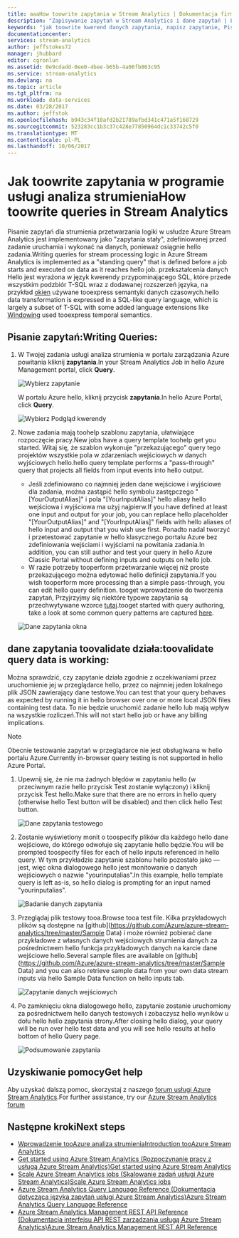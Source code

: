 ```yaml
---
title: aaaHow toowrite zapytania w Stream Analytics | Dokumentacja firmy Microsoft
description: "Zapisywanie zapytań w Stream Analytics i dane zapytań | Learning segmentu ścieżki."
keywords: "jak toowrite kwerend danych zapytania, napisz zapytanie, Pisanie zapytań"
documentationcenter: 
services: stream-analytics
author: jeffstokes72
manager: jhubbard
editor: cgronlun
ms.assetid: 0e9cdadd-0ee0-4bee-b65b-4a06fb863c95
ms.service: stream-analytics
ms.devlang: na
ms.topic: article
ms.tgt_pltfrm: na
ms.workload: data-services
ms.date: 03/28/2017
ms.author: jeffstok
ms.openlocfilehash: b943c34f10afd2b21789afbd341c471a5f168729
ms.sourcegitcommit: 523283cc1b3c37c428e77850964dc1c33742c5f0
ms.translationtype: MT
ms.contentlocale: pl-PL
ms.lasthandoff: 10/06/2017
---
```

# <a name="how-toowrite-queries-in-stream-analytics"></a><span data-ttu-id="10a9c-104">Jak toowrite zapytania w programie usługi analiza strumienia</span><span class="sxs-lookup"><span data-stu-id="10a9c-104">How toowrite queries in Stream Analytics</span></span>
<span data-ttu-id="10a9c-105">Pisanie zapytań dla strumienia przetwarzania logiki w usłudze Azure Stream Analytics jest implementowany jako "zapytania stały", zdefiniowanej przed zadanie uruchamia i wykonać na danych, ponieważ osiągnie hello zadania.</span><span class="sxs-lookup"><span data-stu-id="10a9c-105">Writing queries for stream processing logic in Azure Stream Analytics is implemented as a "standing query" that is defined before a job starts and executed on data as it reaches hello job.</span></span> <span data-ttu-id="10a9c-106">przekształcenia danych Hello jest wyrażona w język kwerendy przypominającego SQL, które przede wszystkim podzbiór T-SQL wraz z dodawanej rozszerzeń języka, na przykład [okien](https://msdn.microsoft.com/library/azure/dn835019.aspx) używane tooexpress semantyki danych czasowych.</span><span class="sxs-lookup"><span data-stu-id="10a9c-106">hello data transformation is expressed in a SQL-like query language, which is largely a subset of T-SQL with some added language extensions like [Windowing](https://msdn.microsoft.com/library/azure/dn835019.aspx) used tooexpress temporal semantics.</span></span>

## <a name="writing-queries"></a><span data-ttu-id="10a9c-107">Pisanie zapytań:</span><span class="sxs-lookup"><span data-stu-id="10a9c-107">Writing Queries:</span></span>
1. <span data-ttu-id="10a9c-108">W Twojej zadania usługi analiza strumienia w portalu zarządzania Azure powitania kliknij **zapytania**.</span><span class="sxs-lookup"><span data-stu-id="10a9c-108">In your Stream Analytics Job in hello Azure Management portal, click **Query**.</span></span>
   
    ![Wybierz zapytanie](./media/stream-analytics-write-queries/1-stream-analytics-write-queries.png)  
   
    <span data-ttu-id="10a9c-110">W portalu Azure hello, kliknij przycisk **zapytania**.</span><span class="sxs-lookup"><span data-stu-id="10a9c-110">In hello Azure Portal, click **Query**.</span></span>
   
    ![Wybierz Podgląd kwerendy](./media/stream-analytics-write-queries/query-preview-portal.png)  
2. <span data-ttu-id="10a9c-112">Nowe zadania mają toohelp szablonu zapytania, ułatwiające rozpoczęcie pracy.</span><span class="sxs-lookup"><span data-stu-id="10a9c-112">New jobs have a query template toohelp get you started.</span></span> <span data-ttu-id="10a9c-113">Witaj się, że szablon wykonuje "przekazującego" query tego projektów wszystkie pola w zdarzeniach wejściowych w danych wyjściowych hello.</span><span class="sxs-lookup"><span data-stu-id="10a9c-113">hello query template performs a "pass-through" query that projects all fields from input events into hello output.</span></span>  
   
   * <span data-ttu-id="10a9c-114">Jeśli zdefiniowano co najmniej jeden dane wejściowe i wyjściowe dla zadania, można zastąpić hello symbolu zastępczego "[YourOutputAlias]" i pola "[YourInputAlias]" hello aliasy hello wejściowa i wyjściowa ma użyj najpierw.</span><span class="sxs-lookup"><span data-stu-id="10a9c-114">If you have defined at least one input and output for your job, you can replace hello placeholder "[YourOutputAlias]" and "[YourInputAlias]" fields with hello aliases of hello input and output that you wish use first.</span></span> <span data-ttu-id="10a9c-115">Ponadto nadal tworzyć i przetestować zapytanie w hello klasycznego portalu Azure bez zdefiniowania wejściami i wyjściami na powitania zadania.</span><span class="sxs-lookup"><span data-stu-id="10a9c-115">In addition, you can still author and test your query in hello Azure Classic Portal without defining inputs and outputs on hello job.</span></span>
   * <span data-ttu-id="10a9c-116">W razie potrzeby tooperform przetwarzanie więcej niż proste przekazującego można edytować hello definicji zapytania.</span><span class="sxs-lookup"><span data-stu-id="10a9c-116">If you wish tooperform more processing than a simple pass-through, you can edit hello query definition.</span></span> <span data-ttu-id="10a9c-117">tooget wprowadzenie do tworzenia zapytań, Przyjrzyjmy się niektóre typowe zapytania są przechwytywane wzorce [tutaj](stream-analytics-stream-analytics-query-patterns.md).</span><span class="sxs-lookup"><span data-stu-id="10a9c-117">tooget started with query authoring, take a look at some common query patterns are captured [here](stream-analytics-stream-analytics-query-patterns.md).</span></span>  
   
   ![Dane zapytania okna](./media/stream-analytics-write-queries/2-stream-analytics-write-queries.png)  

## <a name="toovalidate-query-data-is-working"></a><span data-ttu-id="10a9c-119">dane zapytania toovalidate działa:</span><span class="sxs-lookup"><span data-stu-id="10a9c-119">toovalidate query data is working:</span></span>
<span data-ttu-id="10a9c-120">Można sprawdzić, czy zapytanie działa zgodnie z oczekiwaniami przez uruchomienie jej w przeglądarce hello, przez co najmniej jeden lokalnego plik JSON zawierający dane testowe.</span><span class="sxs-lookup"><span data-stu-id="10a9c-120">You can test that your query behaves as expected by running it in hello browser over one or more local JSON files containing test data.</span></span> <span data-ttu-id="10a9c-121">To nie będzie uruchomić zadanie hello lub mają wpływ na wszystkie rozliczeń.</span><span class="sxs-lookup"><span data-stu-id="10a9c-121">This will not start hello job or have any billing implications.</span></span>

> [!NOTE]
> <span data-ttu-id="10a9c-122">Obecnie testowanie zapytań w przeglądarce nie jest obsługiwana w hello portalu Azure.</span><span class="sxs-lookup"><span data-stu-id="10a9c-122">Currently in-browser query testing is not supported in hello Azure Portal.</span></span>  
> 
> 

1. <span data-ttu-id="10a9c-123">Upewnij się, że nie ma żadnych błędów w zapytaniu hello (w przeciwnym razie hello przycisk Test zostanie wyłączony) i kliknij przycisk Test hello.</span><span class="sxs-lookup"><span data-stu-id="10a9c-123">Make sure that there are no errors in hello query (otherwise hello Test button will be disabled) and then click hello Test button.</span></span>  
   
   ![Dane zapytania testowego](./media/stream-analytics-write-queries/3-stream-analytics-write-queries.png)  
2. <span data-ttu-id="10a9c-125">Zostanie wyświetlony monit o toospecify plików dla każdego hello dane wejściowe, do którego odwołuje się zapytanie hello będzie.</span><span class="sxs-lookup"><span data-stu-id="10a9c-125">You will be prompted toospecify files for each of hello inputs referenced in hello query.</span></span> <span data-ttu-id="10a9c-126">W tym przykładzie zapytanie szablonu hello pozostało jako — jest, więc okna dialogowego hello jest monitowanie o danych wejściowych o nazwie "yourinputalias".</span><span class="sxs-lookup"><span data-stu-id="10a9c-126">In this example, hello template query is left as-is, so hello dialog is prompting for an input named "yourinputalias".</span></span>  
   
   ![Badanie danych zapytania](./media/stream-analytics-write-queries/4-stream-analytics-write-queries.png)  
3. <span data-ttu-id="10a9c-128">Przeglądaj plik testowy tooa.</span><span class="sxs-lookup"><span data-stu-id="10a9c-128">Browse tooa test file.</span></span> <span data-ttu-id="10a9c-129">Kilka przykładowych plików są dostępne na [github](https://github.com/Azure/azure-stream-analytics/tree/master/Sample Data) i może również pobierać dane przykładowe z własnych danych wejściowych strumienia danych za pośrednictwem hello funkcja przykładowych danych na karcie dane wejściowe hello.</span><span class="sxs-lookup"><span data-stu-id="10a9c-129">Several sample files are available on [github](https://github.com/Azure/azure-stream-analytics/tree/master/Sample Data) and you can also retrieve sample data from your own data stream inputs via hello Sample Data function on hello inputs tab.</span></span>  
   
   ![Zapytanie danych wejściowych](./media/stream-analytics-write-queries/5-stream-analytics-write-queries.png)  
4. <span data-ttu-id="10a9c-131">Po zamknięciu okna dialogowego hello, zapytanie zostanie uruchomiony za pośrednictwem hello danych testowych i zobaczysz hello wyników u dołu hello hello zapytania strony.</span><span class="sxs-lookup"><span data-stu-id="10a9c-131">After closing hello dialog, your query will be run over hello test data and you will see hello results at hello bottom of hello Query page.</span></span>  
   
   ![Podsumowanie zapytania](./media/stream-analytics-write-queries/6-stream-analytics-write-queries.png)  

## <a name="get-help"></a><span data-ttu-id="10a9c-133">Uzyskiwanie pomocy</span><span class="sxs-lookup"><span data-stu-id="10a9c-133">Get help</span></span>
<span data-ttu-id="10a9c-134">Aby uzyskać dalszą pomoc, skorzystaj z naszego [forum usługi Azure Stream Analytics](https://social.msdn.microsoft.com/Forums/en-US/home?forum=AzureStreamAnalytics).</span><span class="sxs-lookup"><span data-stu-id="10a9c-134">For further assistance, try our [Azure Stream Analytics forum](https://social.msdn.microsoft.com/Forums/en-US/home?forum=AzureStreamAnalytics)</span></span>

## <a name="next-steps"></a><span data-ttu-id="10a9c-135">Następne kroki</span><span class="sxs-lookup"><span data-stu-id="10a9c-135">Next steps</span></span>
* [<span data-ttu-id="10a9c-136">Wprowadzenie tooAzure analiza strumienia</span><span class="sxs-lookup"><span data-stu-id="10a9c-136">Introduction tooAzure Stream Analytics</span></span>](stream-analytics-introduction.md)
* [<span data-ttu-id="10a9c-137">Get started using Azure Stream Analytics (Rozpoczynanie pracy z usługą Azure Stream Analytics)</span><span class="sxs-lookup"><span data-stu-id="10a9c-137">Get started using Azure Stream Analytics</span></span>](stream-analytics-real-time-fraud-detection.md)
* [<span data-ttu-id="10a9c-138">Scale Azure Stream Analytics jobs (Skalowanie zadań usługi Azure Stream Analytics)</span><span class="sxs-lookup"><span data-stu-id="10a9c-138">Scale Azure Stream Analytics jobs</span></span>](stream-analytics-scale-jobs.md)
* [<span data-ttu-id="10a9c-139">Azure Stream Analytics Query Language Reference (Dokumentacja dotycząca języka zapytań usługi Azure Stream Analytics)</span><span class="sxs-lookup"><span data-stu-id="10a9c-139">Azure Stream Analytics Query Language Reference</span></span>](https://msdn.microsoft.com/library/azure/dn834998.aspx)
* [<span data-ttu-id="10a9c-140">Azure Stream Analytics Management REST API Reference (Dokumentacja interfejsu API REST zarządzania usługą Azure Stream Analytics)</span><span class="sxs-lookup"><span data-stu-id="10a9c-140">Azure Stream Analytics Management REST API Reference</span></span>](https://msdn.microsoft.com/library/azure/dn835031.aspx)

